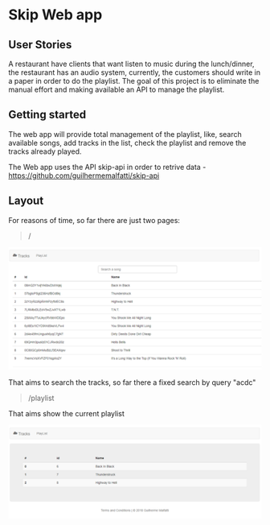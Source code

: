 # Skip Web app

## User Stories
A restaurant have clients that want listen to music during the lunch/dinner, the restaurant has an audio system, currently, the customers should write in a paper in order to do the playlist. The goal of this project is to eliminate the manual effort and making available an API to manage the playlist.

## Getting started

The web app will provide total management of the playlist, like, search available songs, add tracks in the list, check the playlist and remove the tracks already played.

The Web app uses the API skip-api in order to retrive data - https://github.com/guilhermemalfatti/skip-api

## Layout

For reasons of time, so far there are just two pages:

> /

![alt text](https://github.com/guilhermemalfatti/skip-webapp/blob/master/images/search.PNG)

That aims to search the tracks, so far there a fixed search by query "acdc"

> /playlist

That aims show the current playlist

![alt text](https://github.com/guilhermemalfatti/skip-webapp/blob/master/images/playList.PNG)
